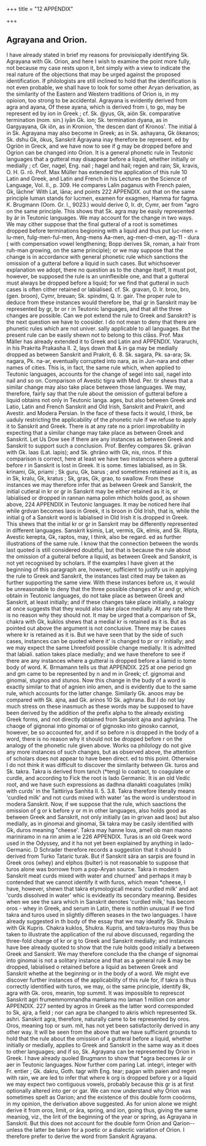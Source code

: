 +++
title = "12 APPENDIX"

+++
## Agrayana and Orion. 
I have already stated in brief my reasons for provisiopally identifying Sk. Agrayana with Gk. Orion, and here I wish to examine the point more fully, not because my case rests upon it, bnt simply with a view to indicate the real nature of the objections that may be urged against the proposed identification. If philologists are still inclined to hold that the identification is not even probable, we shall have to look for some other Aryan derivation, as the similarity of the Eastern and Western traditions of Orion is, in my opioion, too strong to be accidental. 
Agrayana is evidently derived from agra and ayana, Of these ayana, which is derived from i, to go, may be represent ed by ion in Greek ; cf. Sk. @yus, Gk, aiön Sk. comparative termination (nom. sin.) iyān Gk. ion; Sk. termination dyana, as in Gargyayana, Gk iön, as in Kronion, 'the descen dant of Kronos'. The initial ā in Sk. Agrayana may also become in Greek; as in Sk. ashayana, Gk õkeanos; Sk. dshu Gk, ökus, Sanskrit Ägrayana inay therefore be represent. ed by Ogriön in Greck, and we have now to see if g may be dropped before and Ogrion can be changed into Orion. It is a general phonetic rule in Teutonic languages that a gutteral may disappear before a liquid, whether initially or medially ; cf. Ger, nagel, Eng. nail ; hagel and hail; regen and rain; Sk, kravis, O. H. G. rõ. Prof. Max Müller has extended the application of this rule 10 Latin and Greek, and Latin and French in his Lectures on the Science of Language, Vol. II., p. 309. He compares Lalin paganus with French paien, Gk, lāchne' With Lat, lāna; and points 222 
APPENDIX. 
out that on the same principle luman stands for lucmen, examen for exagmen, Hamma for fagma. K. Brugmann (Oom. Gr. I., 9023.) would derive 0, Ir. dr, Cymr, aer from "agro on the same principle. This shows that Sk. agra may be easily represented by är in Teutonic languages. We may account for the change in two ways. We may cither suppose that the final gutteral of a root is sometimes dropped before terminations begioning with a liquid and thus put luc-men = lu-men, fulg-men-ful-men, Ang-mens Aa-men, ag-men-d-men, ag-11 - dura ( with compensation vowel lengthening; Bopp derives Sk, roman, a hair from ruh-man growing, on the same principle); or we may suppose that the change is in accordance with general phonetic rule which sanctions the omission of a gutteral before a liquid in such cases. But whichsoever explanation we adopt, there no question as to the change itself, It must pot, however, be supposed the rule is an uninflexible one, and that a gutteral must always be dropped before a liquid; for we find that gutteral in such cases is often cither retained or labialised. cf. Sk. gravan, O. Ir. broo, bro, (gen. broon), Cymr, breuan; Sk. spindmi, Q. Ir. gair. The proper rule to deduce from these instances would therefore be, thal gr in Sanskrit may be represented by gr, br or r in Teutonic languages, and that all the three changes are possible. 
Can we pot extend the rule to Greek and Sanskrit? is the next question we have to coosider. I do not mean to deny that there are phunetic rules which are not univer. sally applicable to all languages. But the present rule can be easily shewn not to belong to this clāss. Prof. Max Mäller has already extended it to Greek and Latin and 
APPENDIX. 
Vararuchi, in his Prakrita Prakasha II. 2, lays down that & in ga may be medially dropped as between Sanskrit and Prakrit, 6. 8. Sk. sagara, Pk. sa-ara; Sk. nagara, Pk. na-ar, eventually corrupted into nara, as in Jun-nara and other names of cities. This is, in fact, the same rule which, when applied to Teutonic languages, accounts for the change of segel into sail, nagel into nail and so on. Comparison of Avestic tigra with Mod. Per. tir shews that a similar change may also take place between those languages. We may, therefore, fairly say that the rule about the omission of gutteral before a liquid obtains not only in Teutonic langa. ages, but also between Greek and Latio, Latin and French Sanskrit and Old Irish, Sanskrit and Prakrit, and Avestir. and Modera Persian. In the face of these facts it would, I think, be uaduly restricting the applicability of the phonetic rule if we refuse to apply it to Sanskrit and Greek. There is at any rate no a priori improbability in expecting that a similar change may take place as between Greek and Sanskrit. Let Us Dow see if there are any instances as between Greek and Sanskrit to support such a conclusion. 
Prof. Benfey compares Sk. grāvan with Gk. laas (Lat. lapis); and Sk. ghrāno with Gk, nis, rinos. If this comparison is correct, here at least we have two instancos where a gutteral before r in Sanskrit is lost in Greek. It is some. times labialised, as in Sk. krinami, Gk, priami ; Sk guru, Gk, barus ; and sometimes retained as it is, as in Sk, kralu, Gk, kratus ; Sk, gras, Gk, grao, to swallow. From these instances we may therefore infer that as belween Greek and Sanskrit, the initial cutleral in kr or gr in Sanskrit may be either retained as it is, or labialised or dropped in 
rannan nama polim mhich holds good, as shown above, 
224 
APPENDIX 
in Teutonic languages. It may be noticed here ihal while grdvan becomes laos in Greek, it is broon in Old Irish, that is, while the initial g of a Sanskrit word is labialised in Old Irish it is.dropped in Greek. This shews that the initial kr or gr in Sanskrit may be differently represented in different languages. Sanskrit kṣimis, Lat, vermis, Gk, elmis, and Sk. Rlipta, Avestic kerepta, Gk, raptos, may, I think, also be regard. ed as further illustrations of the same rule. I know that the connection between the words last quoted is still considered doubtful, but that is because the rule about the omission of a guiteral before a liquid, as between Greek and Sanskrit, is not yet recognised by scholars. If the examples I have given at the beginning of this paragraph are, however, sufficient to justify us in applying the rule to Greek and Sanskrit, the instances last cited may be taken as further supporting the same view. 
With these instances before us, it would be unreasonable to deny that the three possible changes of kr and gr, which obtain in Teutonic languages, do not take place as between Greek and Sanskrit, at least initially; and if these changes take place initially, a nalogy at once suggests that they would also take place medially. At any rate there is no reason why they should not. It may be urged that a comparison of Sk, chakra with Gk, kuklos shews that a medial kr is retained as it is. But as pointed out above the argument is not conclusive. There may be cases where kr is retained as it is. But we have seen that by the side of such cases, instances can be quoted where it' is changed to pr or r initially; and we may expect the same Lhreefold possible change medially. It is admitted that labiali. sation takes place medially; and we have therefore to see if there are any instances where a gutteral is dropped before a liamid io tome body of word. K. Brmamann tells us that 
APPENDIX. 
225 
at one period gn and gm came to be represented by n and m in Greek; cf. gignomai and ginomai, stugnos and stunos. Now this change in the budy of a word is exactly similar to that of agnien inlo amen, and is evidently due to the same rule, which accounts for the latter change. Similarly Gk. anoos may be compared with Sk. ajna, aad Gk. arinos 10 Sk. aghrana. But I do not lay much stress on these inasmuch as these words may be supposed to have been derived by the addition of the prefix alpha to the already existing Greek forms, and not directly obtained from Sanskrit ajna and aghrāna. The chaoge of gignonai into ginomai or of gignosko into ginosko cannot, however, be so accounted for, and if so before n is dropped in the body of a word, there is no reason why it should not be dropped before r on the analogy of the phonetic rule given above. Works oa philology do not give any more instances of such changes, but as observed above, the attention of scholars does not appear to have been direct. ed to this point. Otherwise I do not think it was difficult to discover the similarity between Gk. turos and Sk. takra. Takra is derived from tanch (\*teng) lo coatract, to coagulate or curdle, and according to Fick the root is Iado Germanic. It is an old Vedic root, and we have such expressions as dadhna dlanakti coagulates (milk) with curds' in the Taittiriya Sanhita II. 5. 3.8. Takra therefore literally means 'curdled milk' and not curds mixed with water 'as the word is understood in modera Sanskrit. Now, if we suppose that the rule, which saactions the omission of g or k before y or m in other languages, also holds good as between Greek and Sanskrit, not only initially (as in grivan aad laos) but also medially, as in ginomai and ginomai, Sk takra may be casily identified with Gk, duros meaning "cheese'. Takra may 
hanne lova, amell ob man maono mariniramo in na rin anim 
a le 
226 
APPENDIX. 
Turas is an old Greek word used in the Odyssey, and it ha not yet been explained by anything in Iado-Germanic. D Schrader therefore records a suggestion that it should b derived from Turko Tataric turak. But if Sanskrit sära an sarpis are found in Greek oros (whey) and elphos (bulter) is not reasonable to suppose that turos alone was borrowe from a pop-Aryan source. Takra in modern Sanskrit meat 
curds mixed with water and churned' and perhaps it may b contended that we cannot identify it with furos, which mean \*cheese, I have, however, shewn that takra etymologicall means 'curdled milk' and aot 'curds dissolved in water' whic is evideatly its secondary meaning. Besides when we see the sara which in Sanskrit denotes 'curdled milk,' has becom oros - whey in Greek, and serum in Latin, there is nothin unusual if we find takra and turos used in slightly differen seases in the two languages. I have already suggested in th body of the essay that we may ideatify Sk. Shukra with Gk Kupris. Chakra kuklos, Shukra. Kupris, and takra=turos may thus be taken to illustrate the application of the rul above discussed, regarding the three-fold change of kr or g to Greek and Sanskrit medially; and instances have bee already quoted to show that the rule holds good initially a between Greek and Sanskrit. We may therefore conclude tha the change of signomai into ginomai is not a solitary instance and that as a general rule & may be dropped, labialised o retained before a liquid as between Greek and Sanskrit whethe at the beginning or in the body of a word. We might eve discover further instances of the applicability of this rule for, if takra is thus correctly identified with turos, we may, oi the same principle, identify 8k, agra with Gk. oros, meanin, top summit. It was impossible to represcot Sanskrit agri frumemmomnandha mamlama mo laman 1 million con amor 
APPENDIX. 
227 
sented by agros in Greek as the latter word corresponded to Sk, ajra, a field ; nor can agra be changed to akris which represented Sk. ashri. Sanskrit agra, therefore, naturally came to be represented by oros. Oros, meaning top or sum. mit, has not yet been satisfactorily derived in any other way. 
It will be seen from the above that we have sufficient grounds to hold that the rule about the omission of a gutteral before a liquid, whether initially or medially, applies to Greek and Sanskrit in the same way as it does to other languages; and if so, Sk. Agrayana can be represented by Orion in Greek. 
I have already quoled Brugmann to show that \*agra becomes är or aer in Teutonic languages. Now further com paring Lat. integri, integer with Fr. entier ; Gk. dakru, Goth. tagr with Eng. tear; pagan with paien and regen with rain, we are led to infer that where k org is dropped before y or a liquid we may expect two contiguous vowels, probably because this gr is at first optionally altered into ger or gar. We can now understand why Orion was sometimes spelt as Oarion; and the existence of this double form cooörms, in my opinion, the derivation above suggested. As for union alone we might derive it from oros, limit, or āra, spring, and ion, going thus, giving the same meaniog, viz., the lirit of the beginning of the year or spring, as Agrayana in Sanskrit. But this does not account for the double form Orion and Qarion--unless the latter be taken for a poetic or a dialectic variation of Orion. I therefore prefer to derive the word from Sanskrit Agrayana.